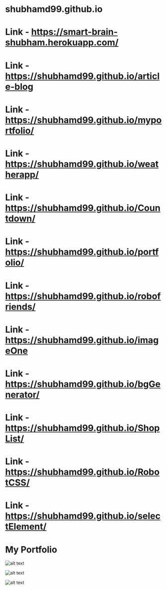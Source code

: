 # shubhamd99.github.io

# Link - https://smart-brain-shubham.herokuapp.com/
# Link - https://shubhamd99.github.io/article-blog
# Link - https://shubhamd99.github.io/myportfolio/
# Link - https://shubhamd99.github.io/weatherapp/
# Link - https://shubhamd99.github.io/Countdown/
# Link - https://shubhamd99.github.io/portfolio/
# Link - https://shubhamd99.github.io/robofriends/
# Link - https://shubhamd99.github.io/imageOne
# Link - https://shubhamd99.github.io/bgGenerator/
# Link - https://shubhamd99.github.io/ShopList/
# Link - https://shubhamd99.github.io/RobotCSS/
# Link - https://shubhamd99.github.io/selectElement/

# My Portfolio

![alt text](https://i.imgur.com/cRhtV97.jpg)

![alt text](https://i.imgur.com/w5EVUNc.jpg)

![alt text](https://i.imgur.com/hige4bg.jpg)
